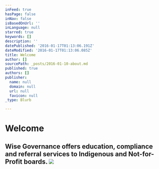 ```yaml
---
inFeed: true
hasPage: false
inNav: false
isBasedOnUrl: ''
inLanguage: null
starred: true
keywords: []
description: ''
datePublished: '2016-01-17T01:13:06.191Z'
dateModified: '2016-01-17T01:13:06.085Z'
title: Welcome
author: []
sourcePath: _posts/2016-01-10-about.md
published: true
authors: []
publisher:
  name: null
  domain: null
  url: null
  favicon: null
_type: Blurb

---
```

# Welcome

## Wise Governance offers education, compliance and referral services to Indigenous and Not-for-Profit boards. ![](https://s3-us-west-2.amazonaws.com/the-grid-img/p/eab82df4abd8a44eaf18cfac9e94cd5f2e24d6ef.jpg)